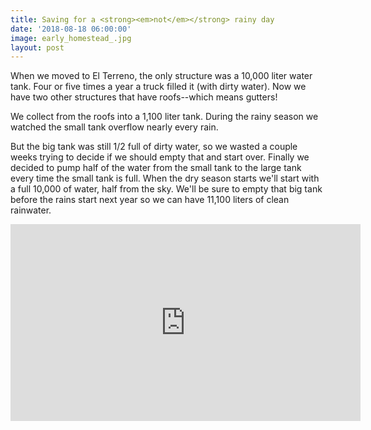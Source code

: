 ```yaml
---
title: Saving for a <strong><em>not</em></strong> rainy day
date: '2018-08-18 06:00:00'
image: early_homestead_.jpg
layout: post
---
```


When we moved to El Terreno, the only structure was a 10,000 liter water tank. Four or five times a year a truck filled it (with dirty water).  Now we have two other structures that have roofs--which means gutters!

We collect from the roofs into a 1,100 liter tank.  During the rainy season we watched the small tank overflow nearly every rain.

But the big tank was still 1/2 full of dirty water, so we wasted a couple weeks trying to decide if we should empty that and start over. Finally we decided to pump half of the water from the small tank to the large tank every time the small tank is full.  When the dry season starts we'll start with a full 10,000  of water, half from the sky. We'll be sure to empty that big tank before the rains start next year so we can have 11,100 liters of clean rainwater.

<iframe width="560" height="315" src="https://www.youtube-nocookie.com/embed/rQuxeboOZHA" frameborder="0" allow="autoplay; encrypted-media" allowfullscreen></iframe>